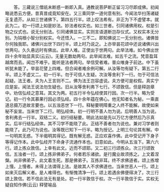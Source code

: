 <!-- { "loadSidebar": true } -->
　　答。三藏说三僧祇未断惑一断即入真。通教说菩萨断正留习习尽即成佛。初闻略说悉云方便。昔真昔成竟知安在。又三乘同学一道何意有别。今闻法华扫荡诸疑无复遗芥。从如三世诸佛下。第四五行半。颂上叹法希有。非正为下不虚譬本。就此为二。初一行颂上如是妙法。妙法者权实也。如三世者。引同诸佛用权。权是引物之仪式也。说无分别法。引同诸佛显实。实则言语道断岂存仪式。又权实本无分别。为钝根小智分别权实。今还悟入。一三不二。即知佛说三一无分别也。诸佛皆尔何独我耶。诸佛兴出世下四行半。颂上时乃说之。上亦举昙花颂中还说诸佛兴出世两句。久久悬远时有佛出。此举人难。正使出于世两句。此举法难。如今佛出世四十余年始显真实(云云)。无量无数劫两句。此举闻法难。如五千之流。梵音盈耳越席而去。闻岂不难乎。能听是法者两句。举信受者难。普众唯身子前达。中下虽听犹未能了。举昙花譬上四难。但合闻者难余例可解。从汝等勿有疑下。第五二行半。颂上不虚又二。初一行半。勿于可信人生疑。次汝等舍利下一行。勿于可信法起疑。法王者。夫为人王言则不二。佛为法王岂容虚说。夫方便可是权假。真实宁应是妄。闻法王说法勿生疑也。旧从汝等舍利弗下七行。不颂敦信。但是释迦章中。劝信弘经之意耳。其文为两。初五行半令弘经使其行因。次一行半。略为受记。初一行令其慕果行因必须弘经。四十余年蕴在佛心。他无知者名为秘。一乘直道总摄万途故言要也。以五浊恶世下一行。释秘要明障重之人终不能解。故使如来秘不妄宣。当来世下二行。明弘经体。初一行明不善人勿为说。后明善人当为说。舍利弗去一行半。双结二义。初行结秘要。明此法如是先以万亿方便然后乃示真实。后半行结弘经体。其不习学不能晓了此。正结不善者勿为说也。兼对习学者则能晓了。此乃可为说也。汝等既已知下一行半。略为授记。上明三句论其有解。中一句明其无惑。下半偈明其得记。既有解无惑。正应欢喜作佛。此中受记开下身子等得记作本。此中弘经开下命身子流通作本也。旧意如此。今明从五浊下。第六六行。颂上拣众敦信。上幸有此文。近而不颂耶。又二初三行颂拣众。次三行颂敦信。五浊者一行。颂上拣非佛弟子。何者若乐诸欲。是行魔业故须拣之。上文着涅槃。尚非佛弟子。此文着生死。那是佛弟子。互拣非耳。终不求佛道者。颂上拣增上慢。上慢者。未得上法谓得上法。是故其人不求佛道也。当来世恶人一行。颂上如来灭后解义者。是人难得也。有惭愧清净一行。颂上若遇余佛便得决了。次三行颂上敦信。若不信此法无有是处。初一行半敦信于权。次一行半敦信于实。实权无疑自知作佛(云云)
释譬喻品
